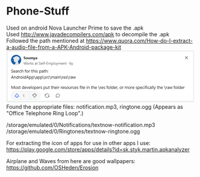 # Phone-Stuff
Used on android Nova Launcher Prime to save the .apk
\
Used http://www.javadecompilers.com/apk to decompile the .apk
\
Followed the path mentioned at https://www.quora.com/How-do-I-extract-a-audio-file-from-a-APK-Android-package-kit
\
<img width="499" alt="Answer" src="./Answer.png">
\
Found the appropriate files: notification.mp3, ringtone.ogg (Appears as "Office Telephone Ring Loop".)

/storage/emulated/0/Notifications/textnow-notification.mp3
\
/storage/emulated/0/Ringtones/textnow-ringtone.ogg

For extracting the icon of apps for use in other apps I use:
\
https://play.google.com/store/apps/details?id=sk.styk.martin.apkanalyzer

Airplane and Waves from here are good wallpapers:
https://github.com/OSHeden/Erosion
